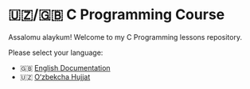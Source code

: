 # 🇺🇿/🇬🇧 C Programming Course

Assalomu alaykum! Welcome to my C Programming lessons repository.

Please select your language:

- 🇬🇧 [English Documentation](./README_EN.md)
- 🇺🇿 [O‘zbekcha Hujjat](./README_UZ.md)

